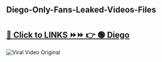 
 ## Diego-Only-Fans-Leaked-Videos-Files

# <h2><a href="https://mediaupload.pro?Diego">🔗 Click to LINKS ⏩⏩ 👉 🟢 Diego </a></h2>

<a href="https://mediaupload.pro?Diego" rel="nofollow" data-target="animated-image.originalLink"><img src="https://i.ibb.co.com/xMMVF88/686577567.gif" alt="Viral Video Original" style="max-width: 100%; display: inline-block;" data-target="animated-image.originalImage"></a>